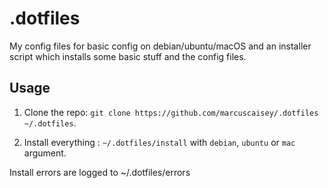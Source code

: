 # .dotfiles

My config files for basic config on debian/ubuntu/macOS and an installer script which installs some basic stuff and the config files.

## Usage

1. Clone the repo: `git clone https://github.com/marcuscaisey/.dotfiles ~/.dotfiles`.

2. Install everything : `~/.dotfiles/install` with `debian`, `ubuntu` or `mac` argument.

Install errors are logged to ~/.dotfiles/errors
